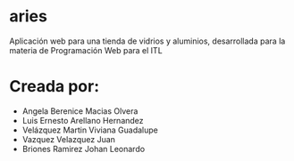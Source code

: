 # aries
Aplicación web para una tienda de vidrios y aluminios, desarrollada para la materia de Programación Web para el ITL

# Creada por:
- Angela Berenice Macias Olvera
- Luis Ernesto Arellano Hernandez
- Velázquez Martin Viviana Guadalupe
- Vazquez Velazquez Juan
- Briones Ramirez Johan Leonardo
